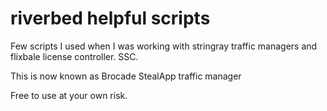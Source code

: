 # riverbed helpful scripts

Few scripts I used when I was working with stringray traffic managers and flixbale license controller. SSC.

This is now known as Brocade StealApp traffic manager

Free to use at your own risk.
